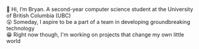 👋 Hi, I’m Bryan. A second-year computer science student at the University of British Columbia (UBC)  
😮 Someday, I aspire to be a part of a team in developing groundbreaking technology  
😁 Right now though, I'm working on projects that change my own little world


